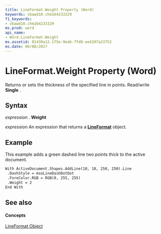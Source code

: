 ```yaml
---
title: LineFormat.Weight Property (Word)
keywords: vbawd10.chm164233329
f1_keywords:
- vbawd10.chm164233329
ms.prod: word
api_name:
- Word.LineFormat.Weight
ms.assetid: 81439a12-175e-9ea6-7fd8-ee4207a23752
ms.date: 06/08/2017
---
```



# LineFormat.Weight Property (Word)

Returns or sets the thickness of the specified line in points. Read/write  **Single** .


## Syntax

 _expression_ . **Weight**

 _expression_ An expression that returns a **[LineFormat](Word.LineFormat.md)** object.


## Example

This example adds a green dashed line two points thick to the active document.


```vb
With ActiveDocument.Shapes.AddLine(10, 10, 250, 250).Line 
 .DashStyle = msoLineDashDotDot 
 .ForeColor.RGB = RGB(0, 255, 255) 
 .Weight = 2 
End With
```


## See also


#### Concepts


[LineFormat Object](Word.LineFormat.md)

